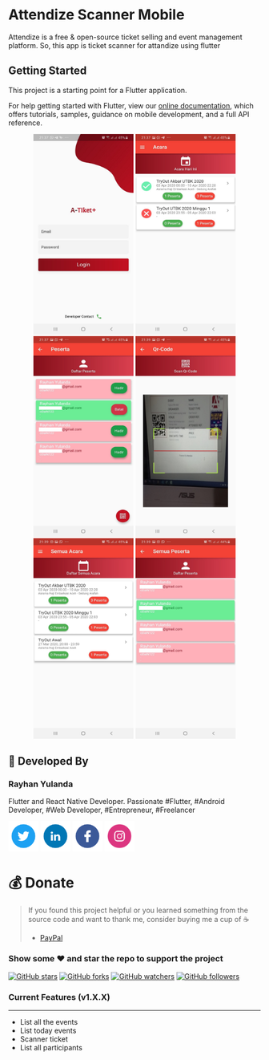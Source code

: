 # Attendize Scanner Mobile
Attendize is a free & open-source ticket selling and event management platform. So, this app is ticket scanner for attandize using flutter


## Getting Started

This project is a starting point for a Flutter application.

For help getting started with Flutter, view our
[online documentation](https://flutter.dev/docs), which offers tutorials,
samples, guidance on mobile development, and a full API reference.
<p align="center">
 <img src="https://raw.githubusercontent.com/rayhanyulanda/Attendize-Scanner-Mobile/master/1.jpg" alt="Image factory" width="200">
 <img src="https://raw.githubusercontent.com/rayhanyulanda/Attendize-Scanner-Mobile/master/2.jpg" alt="Image factory" width="200">
 <img src="https://raw.githubusercontent.com/rayhanyulanda/Attendize-Scanner-Mobile/master/3.jpg" alt="Image factory" width="200">
 <img src="https://raw.githubusercontent.com/rayhanyulanda/Attendize-Scanner-Mobile/master/4.jpg" alt="Image factory" width="200">
 <img src="https://raw.githubusercontent.com/rayhanyulanda/Attendize-Scanner-Mobile/master/5.jpg" alt="Image factory" width="200">
 <img src="https://raw.githubusercontent.com/rayhanyulanda/Attendize-Scanner-Mobile/master/6.jpg" alt="Image factory" width="200">
</p>

## 👨 Developed By

### Rayhan Yulanda

Flutter and React Native Developer. Passionate #Flutter, #Android Developer, #Web Developer, #Entrepreneur, #Freelancer

<a href="https://twitter.com/rayhanyulanda"><img src="https://github.com/aritraroy/social-icons/blob/master/twitter-icon.png?raw=true" width="60"></a>
<a href="https://linkedin.com/in/rayhan-yulanda"><img src="https://github.com/aritraroy/social-icons/blob/master/linkedin-icon.png?raw=true" width="60"></a>
<a href="https://facebook.com/rayhanyulanda"><img src="https://github.com/aritraroy/social-icons/blob/master/facebook-icon.png?raw=true" width="60"></a>
<a href="https://instagram.com/rayhanyulanda"><img src="https://github.com/aritraroy/social-icons/blob/master/instagram-icon.png?raw=true" width="60"></a>

# 💰 Donate

> If you found this project helpful or you learned something from the source code and want to thank me, consider buying me a cup of :coffee:
>
> - [PayPal](https://www.paypal.me/RayhanYulanda/)

### Show some :heart: and star the repo to support the project

[![GitHub stars](https://img.shields.io/github/stars/rayhanyulanda/Attendize-Scanner-Mobile.svg?style=social&label=Star)](https://github.com/rayhanyulanda/Attendize-Scanner-Mobile) [![GitHub forks](https://img.shields.io/github/forks/rayhanyulanda/Attendize-Scanner-Mobile.svg?style=social&label=Fork)](https://github.com/rayhanyulanda/Attendize-Scanner-Mobile) [![GitHub watchers](https://img.shields.io/github/watchers/rayhanyulanda/Attendize-Scanner-Mobile.svg?style=social&label=Watch)](https://github.com/rayhanyulanda/Attendize-Scanner-Mobile) [![GitHub followers](https://img.shields.io/github/followers/rayhanyulanda.svg?style=social&label=Follow)](https://github.com/rayhanyulanda/Attendize-Scanner-Mobile)

### Current Features (v1.X.X)
---
 - List all the events
 - List today events
 - Scanner ticket
 - List all participants
